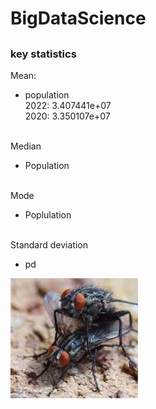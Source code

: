 # BigDataScience
##
### key statistics
Mean:<br> 
* population<br>
2022: 3.407441e+07<br>
2020: 3.350107e+07
     


<br>Median<br>
* Population
  

<br>Mode<br>
* Poplulation

<br>Standard deviation<br> 
* pd
<img src="image.png">